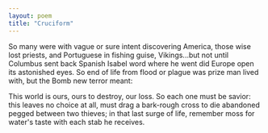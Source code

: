 ```yaml
---
layout: poem
title: "Cruciform"
---
```


So many were with vague or sure intent
discovering America, those wise
lost priests, and Portuguese in fishing guise,
Vikings...but not until Columbus sent
back Spanish Isabel word where he went
did Europe open its astonished eyes.
So end of life from flood or plague was prize
man lived with, but the Bomb new terror meant:

This world is ours, ours to destroy, our loss.
So each one must be savior: this leaves
no choice at all, must drag a bark-rough cross
to die abandoned pegged between two thieves;
in that last surge of life, remember moss
for water's taste with each stab he receives.
